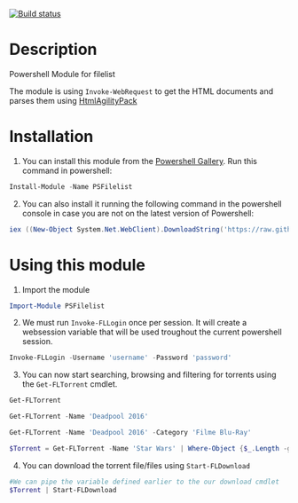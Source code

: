[![Build status](https://ci.appveyor.com/api/projects/status/2bgd59miae4dcmbd?svg=true)](https://ci.appveyor.com/project/bahaula/psfilelist)

Description
=============================

Powershell Module for filelist

The module is using `Invoke-WebRequest` to get the HTML documents and parses them using [HtmlAgilityPack](http://htmlagilitypack.codeplex.com/)

Installation
=============================

1. You can install this module from the [Powershell Gallery](https://www.powershellgallery.com/packages/PSFilelist). Run this command in powershell:
```powershell
Install-Module -Name PSFilelist
```
2. You can also install it running the following command in the powershell console in case you are not on the latest version of Powershell:
```powershell
iex ((New-Object System.Net.WebClient).DownloadString('https://raw.githubusercontent.com/ionut-maxim/PSFilelist/master/install.ps1'))
```

Using this module
=============================

1. Import the module
```powershell
Import-Module PSFilelist
```
2. We must run `Invoke-FLLogin` once per session. It will create a websession variable that will be used troughout the current powershell session.
```powershell
Invoke-FLLogin -Username 'username' -Password 'password'
```
3. You can now start searching, browsing and filtering for torrents using the `Get-FLTorrent` cmdlet.
```powershell
Get-FLTorrent

Get-FLTorrent -Name 'Deadpool 2016'

Get-FLTorrent -Name 'Deadpool 2016' -Category 'Filme Blu-Ray'

$Torrent = Get-FLTorrent -Name 'Star Wars' | Where-Object {$_.Length -gt 10GB} | Select-Object -First 1
```
4. You can download the torrent file/files using `Start-FLDownload`
```powershell
#We can pipe the variable defined earlier to the our download cmdlet
$Torrent | Start-FLDownload
```